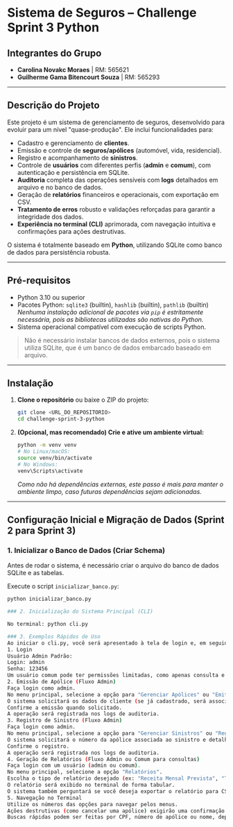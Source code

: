 # Sistema de Seguros – Challenge Sprint 3 Python

## Integrantes do Grupo

- **Carolina Novakc Moraes** | RM: 565621  
- **Guilherme Gama Bitencourt Souza** | RM: 565293  

---

## Descrição do Projeto

Este projeto é um sistema de gerenciamento de seguros, desenvolvido para evoluir para um nível "quase-produção". Ele inclui funcionalidades para:  

- Cadastro e gerenciamento de **clientes**.  
- Emissão e controle de **seguros/apólices** (automóvel, vida, residencial).  
- Registro e acompanhamento de **sinistros**.  
- Controle de **usuários** com diferentes perfis (**admin** e **comum**), com autenticação e persistência em SQLite.  
- **Auditoria** completa das operações sensíveis com **logs** detalhados em arquivo e no banco de dados.  
- Geração de **relatórios** financeiros e operacionais, com exportação em CSV.  
- **Tratamento de erros** robusto e validações reforçadas para garantir a integridade dos dados.  
- **Experiência no terminal (CLI)** aprimorada, com navegação intuitiva e confirmações para ações destrutivas.

O sistema é totalmente baseado em **Python**, utilizando SQLite como banco de dados para persistência robusta.

---

## Pré-requisitos

- Python 3.10 ou superior
- Pacotes Python: `sqlite3` (builtin), `hashlib` (builtin), `pathlib` (builtin)  
  *Nenhuma instalação adicional de pacotes via `pip` é estritamente necessária, pois as bibliotecas utilizadas são nativas do Python.*
- Sistema operacional compatível com execução de scripts Python.

> Não é necessário instalar bancos de dados externos, pois o sistema utiliza SQLite, que é um banco de dados embarcado baseado em arquivo.

---

## Instalação

1.  **Clone o repositório** ou baixe o ZIP do projeto:

    ```bash
    git clone <URL_DO_REPOSITORIO>
    cd challenge-sprint-3-python
    ```

2.  **(Opcional, mas recomendado) Crie e ative um ambiente virtual:**

    ```bash
    python -m venv venv
    # No Linux/macOS:
    source venv/bin/activate
    # No Windows:
    venv\Scripts\activate
    ```
    *Como não há dependências externas, este passo é mais para manter o ambiente limpo, caso futuras dependências sejam adicionadas.*

---

## Configuração Inicial e Migração de Dados (Sprint 2 para Sprint 3)

### 1. Inicializar o Banco de Dados (Criar Schema)

Antes de rodar o sistema, é necessário criar o arquivo do banco de dados SQLite e as tabelas.

Execute o script `inicializar_banco.py`:

```bash
python inicializar_banco.py

### 2. Inicialização do Sistema Principal (CLI)

No terminal: python cli.py

### 3. Exemplos Rápidos de Uso
Ao iniciar o cli.py, você será apresentado à tela de login e, em seguida, ao menu principal.
1. Login
Usuário Admin Padrão:
Login: admin
Senha: 123456
Um usuário comum pode ter permissões limitadas, como apenas consulta e relatórios.
2. Emissão de Apólice (Fluxo Admin)
Faça login como admin.
No menu principal, selecione a opção para "Gerenciar Apólices" ou "Emitir Nova Apólice".
O sistema solicitará os dados do cliente (se já cadastrado, será associado; caso contrário, será criado um novo) e os detalhes da apólice (tipo de seguro, valor segurado, prêmio, data de início/fim).
Confirme a emissão quando solicitado.
A operação será registrada nos logs de auditoria.
3. Registro de Sinistro (Fluxo Admin)
Faça login como admin.
No menu principal, selecione a opção para "Gerenciar Sinistros" ou "Registrar Sinistro".
O sistema solicitará o número da apólice associada ao sinistro e detalhes do ocorrido (data, descrição, status inicial).
Confirme o registro.
A operação será registrada nos logs de auditoria.
4. Geração de Relatórios (Fluxo Admin ou Comum para consultas)
Faça login com um usuário (admin ou comum).
No menu principal, selecione a opção "Relatórios".
Escolha o tipo de relatório desejado (ex: "Receita Mensal Prevista", "Top Clientes por Valor Segurado", "Sinistros por Status e Período").
O relatório será exibido no terminal de forma tabular.
O sistema também perguntará se você deseja exportar o relatório para CSV. Se confirmar, o arquivo será gerado na pasta exports/.
5. Navegação no Terminal
Utilize os números das opções para navegar pelos menus.
Ações destrutivas (como cancelar uma apólice) exigirão uma confirmação explícita (s/n) antes de serem executadas.
Buscas rápidas podem ser feitas por CPF, número de apólice ou nome, dependendo do contexto do menu.


